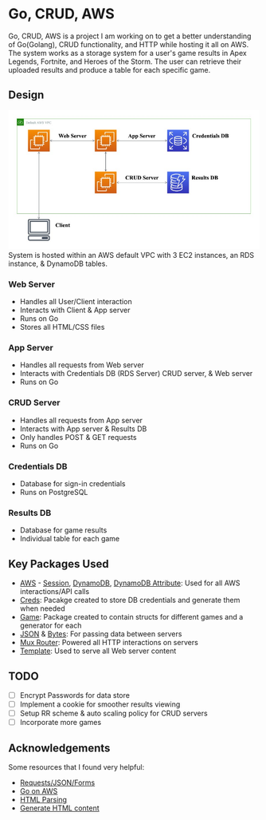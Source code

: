 # Go, CRUD, AWS
Go, CRUD, AWS is a project I am working on to get a better understanding of Go(Golang), CRUD functionality, and HTTP while hosting it all on AWS. The system works as a storage system for a user's game results in Apex Legends, Fortnite, and Heroes of the Storm.  The user can retrieve their uploaded results and produce a table for each specific game.
## Design
![Architecture Diagram](https://github.com/dwright20/go-crud-aws/blob/master/Images/ArchitectureDiagram.jpg)
System is hosted within an AWS default VPC with 3 EC2 instances, an RDS instance, & DynamoDB  tables.
### Web Server
- Handles all User/Client interaction
- Interacts with Client & App server
- Runs on Go
- Stores all HTML/CSS files
### App Server
- Handles all requests from Web server
- Interacts with Credentials DB (RDS Server) CRUD server, & Web server
- Runs on Go
### CRUD Server
- Handles all requests from App server
- Interacts with App server & Results DB
- Only handles POST & GET requests
- Runs on Go
### Credentials DB
- Database for sign-in credentials
- Runs on PostgreSQL
### Results DB
- Database for game results
- Individual table for each game 
## Key Packages Used
- [AWS](https://github.com/aws/aws-sdk-go) - [Session](github.com/aws/aws-sdk-go/aws/session), [DynamoDB](github.com/aws/aws-sdk-go/service/dynamodb), [DynamoDB Attribute](github.com/aws/aws-sdk-go/service/dynamodb/dynamodbattribute): Used for all AWS interactions/API calls
- [Creds](https://github.com/dwright20/go-crud-aws/blob/master/Packages/hiddenCreds.go): Pacakge created to store DB credentials and generate them when needed
- [Game](https://github.com/dwright20/go-crud-aws/blob/master/Packages/game.go): Package created to contain structs for different games and a generator for each
- [JSON](https://golang.org/pkg/encoding/json/) & [Bytes](https://golang.org/pkg/bytes/): For passing data between servers 
- [Mux Router](github.com/gorilla/mux): Powered all HTTP interactions on servers
- [Template](https://golang.org/pkg/html/template/): Used to serve all Web server content
## TODO
- [ ] Encrypt Passwords for data store
- [ ] Implement a cookie for smoother results viewing
- [ ] Setup RR scheme & auto scaling policy for CRUD servers
- [ ] Incorporate more games
## Acknowledgements
Some resources that I found very helpful:
* [Requests/JSON/Forms](http://polyglot.ninja/golang-making-http-requests/)
* [Go on AWS](https://hackernoon.com/deploying-a-go-application-on-aws-ec2-76390c09c2c5)
* [HTML Parsing](https://stackoverflow.com/questions/30109061/golang-parse-html-extract-all-content-with-body-body-tags)
* [Generate HTML content](https://stackoverflow.com/questions/19991124/go-template-html-iteration-to-generate-table-from-struct)
